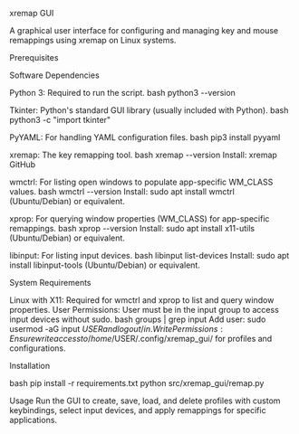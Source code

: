 xremap GUI

A graphical user interface for configuring and managing key and mouse remappings using xremap on Linux systems.

Prerequisites

Software Dependencies

Python 3: Required to run the script.
bash
python3 --version

Tkinter: Python's standard GUI library (usually included with Python).
bash
python3 -c "import tkinter"

PyYAML: For handling YAML configuration files.
bash
pip3 install pyyaml

xremap: The key remapping tool.
bash
xremap --version
Install: xremap GitHub

wmctrl: For listing open windows to populate app-specific WM_CLASS values.
bash
wmctrl --version
Install: sudo apt install wmctrl (Ubuntu/Debian) or equivalent.

xprop: For querying window properties (WM_CLASS) for app-specific remappings.
bash
xprop --version
Install: sudo apt install x11-utils (Ubuntu/Debian) or equivalent.

libinput: For listing input devices.
bash
libinput list-devices
Install: sudo apt install libinput-tools (Ubuntu/Debian) or equivalent.

System Requirements

Linux with X11: Required for wmctrl and xprop to list and query window properties.
User Permissions: User must be in the input group to access input devices without sudo.
bash
groups | grep input
Add user: sudo usermod -aG input $USER and log out/in.
Write Permissions: Ensure write access to /home/$USER/.config/xremap_gui/ for profiles and configurations.

Installation

bash
pip install -r requirements.txt
python src/xremap_gui/remap.py

Usage
Run the GUI to create, save, load, and delete profiles with custom keybindings, select input devices, and apply remappings for specific applications.
